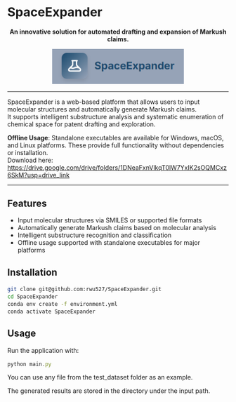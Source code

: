 # SpaceExpander


<p align="center">
  <b>An innovative solution for automated drafting and expansion of Markush claims.</b>
</p>

<p align="center">
  <a href="https://www.lilab-ecust.cn/markushclaim" target="_blank">
    <img src="https://github.com/rwu527/SpaceExpander/raw/main/logo.png" alt="SpaceExpander Logo" width="300">
  </a>
</p>

---

SpaceExpander is a web-based platform that allows users to input molecular structures and automatically generate Markush claims.  
It supports intelligent substructure analysis and systematic enumeration of chemical space for patent drafting and exploration.

**Offline Usage**: Standalone executables are available for Windows, macOS, and Linux platforms. These provide full functionality without dependencies or installation.  
Download here:  
https://drive.google.com/drive/folders/1DNeaFxnVlkqT0lW7YxIK2sOQMCxz6SkM?usp=drive_link

---

## Features

- Input molecular structures via SMILES or supported file formats
- Automatically generate Markush claims based on molecular analysis
- Intelligent substructure recognition and classification
- Offline usage supported with standalone executables for major platforms

## Installation

```bash
git clone git@github.com:rwu527/SpaceExpander.git
cd SpaceExpander
conda env create -f environment.yml
conda activate SpaceExpander
```

## Usage

Run the application with:

```javascript
python main.py
```

You can use any file from the test_dataset folder as an example.

The generated results are stored in the directory under the input path.
